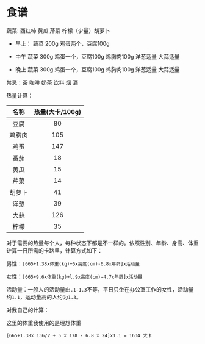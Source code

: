 # 食谱

蔬菜: 西红柿 黄瓜 芹菜 柠檬（少量）胡萝卜 


- 早上： 蔬菜 200g 鸡蛋两个，豆腐100g

- 中午 蔬菜 300g 鸡蛋一个，豆腐100g 鸡胸肉100g 洋葱适量 大蒜适量

- 晚上 蔬菜 300g 鸡蛋一个，豆腐100g 鸡胸肉100g 洋葱适量 大蒜适量

禁忌：茶 咖啡 奶茶 饮料 烟 酒

热量计算：

|名称|热量(大卡/100g)|
|:---:|:---:|
|豆腐| 80|
|鸡胸肉| 105|
|鸡蛋| 147|
|番茄| 18|
|黄瓜 |15|
|芹菜| 14|
|胡萝卜 |41|
|洋葱| 39|
|大蒜| 126|
|柠檬| 35|

对于需要的热量每个人，每种状态下都是不一样的。依照性别、年龄、身高、体重计算一日所需的卡路里，计算方式如下：

男性：`[665+1.38x体重(kg)+5x高度(cm)-6.8x年龄]x活动量`

女性：`[665+9.6x体重(kg)+l.9x高度(cm)-4.7x年龄]x活动量`

活动量：一般人的活动量由`.1-1.3`不等，平日只坐在办公室工作的女性，活动量约`1.1`，运动量高的人约为`1.3`。

对我自己的计算：

这里的体重我使用的是理想体重

`[665+1.38x 136/2 + 5 x 178 - 6.8 x 24]x1.1 = 1634 大卡`

